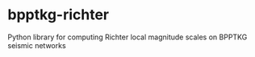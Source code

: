 # bpptkg-richter

Python library for computing Richter local magnitude scales on BPPTKG seismic networks